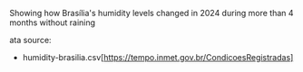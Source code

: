 Showing how Brasília's humidity levels changed in 2024 during more than 4 months without raining

ata source:
 - humidity-brasilia.csv[https://tempo.inmet.gov.br/CondicoesRegistradas]